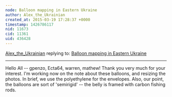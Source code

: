 ```yaml
---
node: Balloon mapping in Eastern Ukraine
author: Alex_the_Ukrainian
created_at: 2015-03-19 17:28:37 +0000
timestamp: 1426786117
nid: 11673
cid: 11361
uid: 436428
---
```




[Alex_the_Ukrainian](../profile/Alex_the_Ukrainian) replying to: [Balloon mapping in Eastern Ukraine](../notes/Alex_the_Ukrainian/03-12-2015/balloon-mapping-in-eastern-ukraine)

----
Hello All -- gpenzo, Ecta64, warren, mathew!
Thank you very much for your interest. I'm working now on the note about these balloons, and resizing the photos. In brief, we use the polyethylene for the envelopes. Also, our point, the balloons are sort of 'semirigid' -- the belly is framed with carbon fishing rods.

